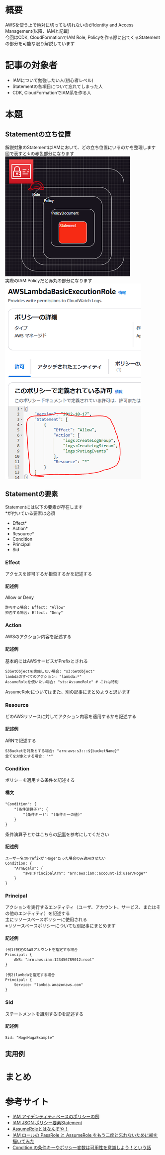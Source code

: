 # 概要
AWSを使う上で絶対に切っても切れないのがIdentity and Access Management(以降、IAMと記載)  
今回はCDK, CloudFormationでIAM Role, Policyを作る際に出てくるStatementの部分を可能な限り解説しています  

# 記事の対象者
- IAMについて勉強したい人(初心者レベル)
- Statementの各項目について忘れてしまった人
- CDK, CloudFormationでIAM系を作る人

# 本題
## Statementの立ち位置
解説対象のStatementはIAMにおいて、どの立ち位置にいるのかを整理します  
図で表すと↓の赤色部分になります  
![](./iamges/scope.PNG)  
実際のIAM Policyだと赤丸の部分になります  
![](./iamges/lambdaBasicPolicy.PNG)  

## Statementの要素
Statementには以下の要素が存在します  
*が付いている要素は必須
- Effect*
- Action*
- Resource*
- Condition
- Principal
- Sid

### Effect
アクセスを許可するか拒否するかを記述する
#### 記述例
Allow or Deny
```
許可する場合: Effect: "Allow"
拒否する場合: Effect: "Deny"
```

### Action
AWSのアクション内容を記述する
#### 記述例
基本的にはAWSサービスがPrefixとされる
```
S3GetObjectを実施したい場合: "s3:GetObject"
lambdaのすべてのアクション: "lambda:*"
AssumeRoleを使いたい場合: "sts:AssumeRole" # これは特別
```
  
AssumeRoleについてはまた、別の記事にまとめようと思います

### Resource
どのAWSリソースに対してアクション内容を適用するかを記述する
#### 記述例
ARNで記述する
```
S3Bucketを対象とする場合: "arn:aws:s3:::${bucketName}"
全てを対象とする場合: "*"
```

### Condition
ポリシーを適用する条件を記述する
#### 構文
```
"Condition": {
    "(条件演算子)": {
        "(条件キー)": "(条件キーの値)"
    }
}
```
条件演算子とかはこちらの[記事](https://qiita.com/shota_hagiwara/items/e9cf6413c5c99335e658)を参考にしてください
#### 記述例
```
ユーザー名のPrefixが"Hoge"だった場合のみ適用させたい
Condition: {
    "ArnEqals": {
        "aws:PrincipalArn": "arn:aws:iam::account-id:user/Hoge*"
    }
}

```

### Principal
アクションを実行するエンティティ（ユーザ、アカウント、サービス、またはその他のエンティティ）を記述する  
主にリソースベースポリシーに使用される  
※リソースベースポリシーについても別記事にまとめます
#### 記述例
```
(例1)特定のAWSアカウントを指定する場合
Principal: {
    AWS: "arn:aws:iam:123456789012:root"
}

(例2)lambdaを指定する場合
Principal: {
    Service: "lambda.amazonaws.com"
}

```
### Sid
ステートメントを識別するIDを記述する
#### 記述例
```
Sid: "HogeHugaExample"
```

## 実用例
### 

# まとめ

# 参考サイト
- [IAM アイデンティティベースのポリシーの例](https://docs.aws.amazon.com/ja_jp/IAM/latest/UserGuide/access_policies_examples.html)
- [IAM JSON ポリシー要素Statement](https://docs.aws.amazon.com/ja_jp/IAM/latest/UserGuide/reference_policies_elements_statement.html)
- [AssumeRoleとはなんぞや！](https://zenn.dev/frusciante/articles/28cd351fe9de60)
- [IAM ロールの PassRole と AssumeRole をもう二度と忘れないために絵を描いてみた](https://dev.classmethod.jp/articles/iam-role-passrole-assumerole/)
- [Condition の条件キーやポリシー変数は可用性を意識しよう！という話](https://dev.classmethod.jp/articles/aws-iam-condition-key-availability/)